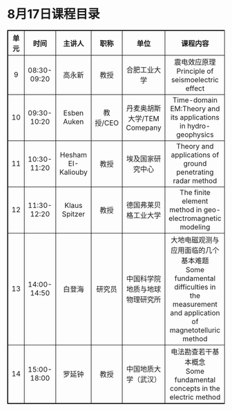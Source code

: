 # 8月17日课程目录

<style>
        table { border-collapse: collapse;}
        table,table tr th, table tr td { border:1px solid #000000; }
    </style>

<table align="center" cellpadding="6">
    <tr>
        <th align="center" valign="middle">单元</th align="center" valign="middle">
        <th align="center" valign="middle">时间</th align="center" valign="middle">
        <th align="center" valign="middle">主讲人</th align="center" valign="middle">
        <th align="center" valign="middle">职称</th align="center" valign="middle">
        <th align="center" valign="middle">单位</th align="center" valign="middle">
        <th align="center" valign="middle">课程内容</th align="center" valign="middle">
   </tr>
    <tr>
  		<td align="center" valign="middle">9</td>
        <td align="center" valign="middle">08:30-09:20</td>
        <td align="center" valign="middle">高永新</td>
        <td align="center" valign="middle">教授</td>
        <td align="center" valign="middle">合肥工业大学</td>
        <td align="center" valign="middle">震电效应原理<br>
Principle of seismoelectric effect</td>
    </tr>
    <tr>
        <td align="center" valign="middle">10</td>
        <td align="center" valign="middle">09:30-10:20</td>
        <td align="center" valign="middle">Esben Auken</td>
        <td align="center" valign="middle">教授/CEO</td>
        <td align="center" valign="middle">丹麦奥胡斯大学/TEM Comepany</td>
        <td align="center" valign="middle">Time-domain EM:Theory and its applications in hydro-geophysics</td>
    </tr>
        <tr>
        <td align="center" valign="middle">11</td>
        <td align="center" valign="middle">10:30-11:20</td>
        <td align="center" valign="middle">Hesham EI-Kaliouby</td>
        <td align="center" valign="middle">教授</td>
        <td align="center" valign="middle">埃及国家研究中心</td>
        <td align="center" valign="middle">Theory and applications of ground penetrating radar method</td>
    </tr>
        <tr>
        <td align="center" valign="middle">12</td>
        <td align="center" valign="middle">11:30-12:20</td>
        <td align="center" valign="middle">Klaus Spitzer</td>
        <td align="center" valign="middle">教授</td>
        <td align="center" valign="middle">德国弗莱贝格工业大学</td>
        <td align="center" valign="middle">The finite element method in geo-electromagnetic modeling</td>
    </tr>
        <tr>
  	<td align="center" valign="middle">13</td>
        <td align="center" valign="middle">14:00-14:50</td>
        <td align="center" valign="middle">白登海</td>
        <td align="center" valign="middle">研究员</td>
        <td align="center" valign="middle">中国科学院地质与地球物理研究所</td>
        <td align="center" valign="middle">大地电磁观测与应用面临的几个基本难题<br>
Some fundamental difficulties in the measurement and application of magnetotelluric method</td>
    </tr>
       <tr>
  		<td align="center" valign="middle">14</td>
        <td align="center" valign="middle">15:00-18:00</td>
        <td align="center" valign="middle">罗延钟</td>
        <td align="center" valign="middle">教授</td>
        <td align="center" valign="middle">中国地质大学（武汉）</td>
        <td align="center" valign="middle">电法勘查若干基本概念<br>
Some fundamental concepts in the electric method</td>
    </tr>
</table>
